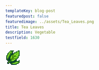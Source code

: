 ```yaml
---
templateKey: blog-post
featuredpost: false
featuredimage: ../assets/Tea_Leaves.png
title: Tea Leaves
description: Vegetable
testfield: 1630
---
```

![Tea Leaves](../assets/Tea_Leaves.png)